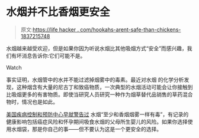 # 水烟并不比香烟更安全

> 原文:[https://life hacker . com/hookahs-arent-safe-than-chickens-1837215748](https://lifehacker.com/hookahs-arent-safer-than-cigarettes-1837215748)

水烟越来越受欢迎，但是如果你因为听说水烟比其他吸烟方式“安全”而感兴趣，我们有坏消息告诉你:它们可能不是。

Watch

事实证明，水烟管中的水并不能过滤掉烟雾中的毒素。最近对水烟 的化学分析发现，这种烟含有大量的尼古丁和致癌物质，一次典型的水烟活动可能会让你接触到比吸烟更多的有害物质。即使当研究人员研究一种作为烟草替代品销售的草药混合物时，情况也是如此。

[美国疾病控制和预防中心早就警告过](https://www.cdc.gov/tobacco/data_statistics/fact_sheets/tobacco_industry/hookahs/index.htm) 水烟“至少和香烟烟雾一样有毒”，有记录的健康影响包括癌症风险和怀孕期间吸食水烟的父母所生婴儿的风险。如果你选择使用水烟袋，那是你自己的事——但不要认为这是一个更安全的选择。
